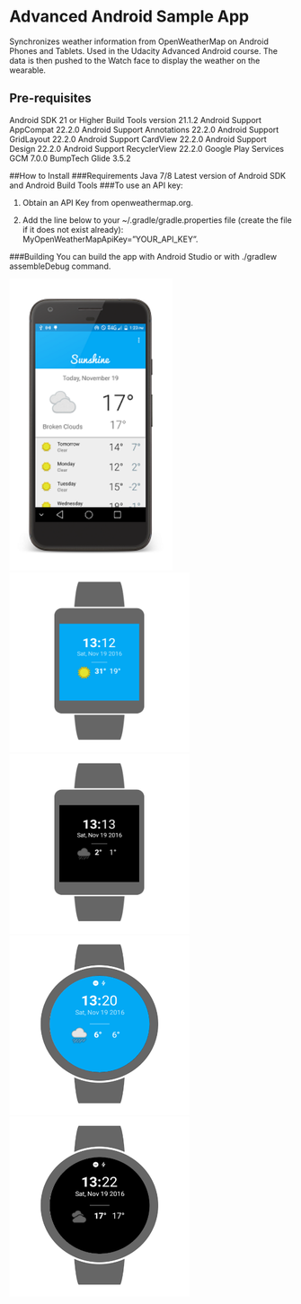 Advanced Android Sample App
===================================

Synchronizes weather information from OpenWeatherMap on Android Phones and Tablets. Used in the Udacity Advanced Android course.
The data is then pushed to the Watch face to display the weather on the wearable.

Pre-requisites
--------------
Android SDK 21 or Higher
Build Tools version 21.1.2
Android Support AppCompat 22.2.0
Android Support Annotations 22.2.0
Android Support GridLayout 22.2.0
Android Support CardView 22.2.0
Android Support Design 22.2.0
Android Support RecyclerView 22.2.0
Google Play Services GCM 7.0.0
BumpTech Glide 3.5.2

##How to Install 
###Requirements 
Java 7/8 Latest version of Android SDK and Android Build Tools 
###To use an API key: 
1) Obtain an API Key from openweathermap.org.

2) Add the line below to your ~/.gradle/gradle.properties file (create the file if it does not exist already): MyOpenWeatherMapApiKey=”YOUR_API_KEY”.

###Building 
You can build the app with Android Studio or with ./gradlew assembleDebug command.

<img src="https://github.com/maayyaannkk/Sunshine-Watchface/blob/master/Screenshot14.png" height="520" width="290">
<br/>
<img src="https://github.com/maayyaannkk/Sunshine-Watchface/blob/master/Screenshot15.png" height="320" width="320">
<img src="https://github.com/maayyaannkk/Sunshine-Watchface/blob/master/Screenshot16.png" height="320" width="320">
<img src="https://github.com/maayyaannkk/Sunshine-Watchface/blob/master/Screenshot17.png" height="320" width="320">
<img src="https://github.com/maayyaannkk/Sunshine-Watchface/blob/master/Screenshot18.png" height="320" width="320">


